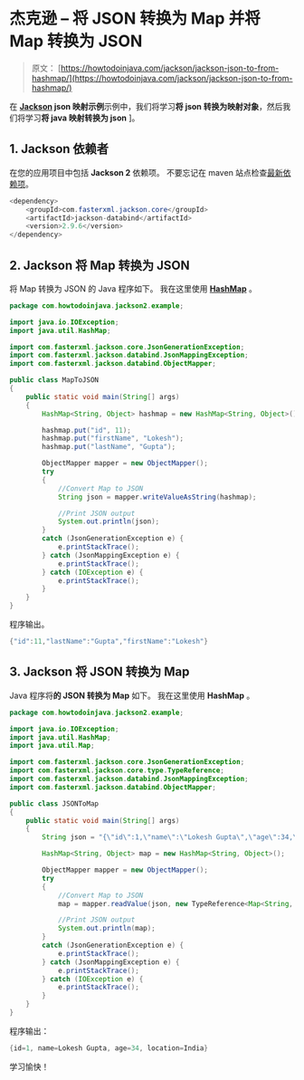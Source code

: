 # 杰克逊 – 将 JSON 转换为 Map 并将 Map 转换为 JSON

> 原文： [https://howtodoinjava.com/jackson/jackson-json-to-from-hashmap/](https://howtodoinjava.com/jackson/jackson-json-to-from-hashmap/)

在 **[Jackson](https://howtodoinjava.com/jackson/jackson-examples-convert-java-object-to-from-json/) json 映射示例**示例中，我们将学习**将 json 转换为映射对象**，然后我们将学习**将 java 映射转换为 json** ]。

## 1\. Jackson 依赖者

在您的应用项目中包括 **Jackson 2** 依赖项。 不要忘记在 maven 站点检查[最新依赖项](https://mvnrepository.com/artifact/com.fasterxml.jackson.core/jackson-databind/2.9.6)。

```java
<dependency>
    <groupId>com.fasterxml.jackson.core</groupId>
    <artifactId>jackson-databind</artifactId>
    <version>2.9.6</version>
</dependency>

```

## 2\. Jackson 将 Map 转换为 JSON

将 Map 转换为 JSON 的 Java 程序如下。 我在这里使用 [**HashMap**](https://howtodoinjava.com/java/collections/how-hashmap-works-in-java/) 。

```java
package com.howtodoinjava.jackson2.example;

import java.io.IOException;
import java.util.HashMap;

import com.fasterxml.jackson.core.JsonGenerationException;
import com.fasterxml.jackson.databind.JsonMappingException;
import com.fasterxml.jackson.databind.ObjectMapper;

public class MapToJSON 
{
	public static void main(String[] args) 
	{
		HashMap<String, Object> hashmap = new HashMap<String, Object>();

		hashmap.put("id", 11);
		hashmap.put("firstName", "Lokesh");
		hashmap.put("lastName", "Gupta");

		ObjectMapper mapper = new ObjectMapper();
		try 
		{
			//Convert Map to JSON
			String json = mapper.writeValueAsString(hashmap);

			//Print JSON output
			System.out.println(json);
		} 
		catch (JsonGenerationException e) {
			e.printStackTrace();
		} catch (JsonMappingException e) {
			e.printStackTrace();
		} catch (IOException e) {
			e.printStackTrace();
		}
	}
}

```

程序输出。

```java
{"id":11,"lastName":"Gupta","firstName":"Lokesh"}

```

## 3\. Jackson 将 JSON 转换为 Map

Java 程序将**的 JSON 转换为 Map** 如下。 我在这里使用 **HashMap** 。

```java
package com.howtodoinjava.jackson2.example;

import java.io.IOException;
import java.util.HashMap;
import java.util.Map;

import com.fasterxml.jackson.core.JsonGenerationException;
import com.fasterxml.jackson.core.type.TypeReference;
import com.fasterxml.jackson.databind.JsonMappingException;
import com.fasterxml.jackson.databind.ObjectMapper;

public class JSONToMap
{
	public static void main(String[] args) 
	{
		String json = "{\"id\":1,\"name\":\"Lokesh Gupta\",\"age\":34,\"location\":\"India\"}";

		HashMap<String, Object> map = new HashMap<String, Object>();

		ObjectMapper mapper = new ObjectMapper();
		try 
		{
			//Convert Map to JSON
			map = mapper.readValue(json, new TypeReference<Map<String, Object>>(){});

			//Print JSON output
			System.out.println(map);
		} 
		catch (JsonGenerationException e) {
			e.printStackTrace();
		} catch (JsonMappingException e) {
			e.printStackTrace();
		} catch (IOException e) {
			e.printStackTrace();
		}
	}
}

```

程序输出：

```java
{id=1, name=Lokesh Gupta, age=34, location=India}

```

学习愉快！